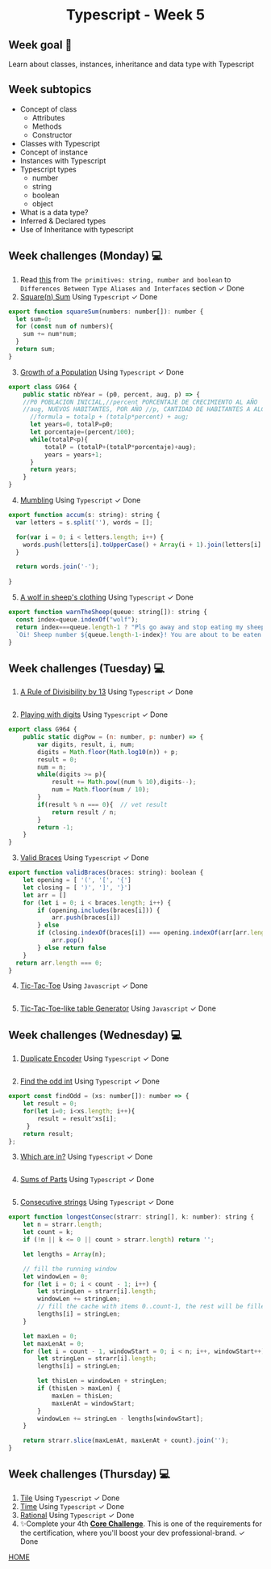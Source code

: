 <h1 align="center">Typescript - Week 5</h1>

## Week goal 🏁

<p>Learn about classes, instances, inheritance and data type with Typescript</p>

## Week subtopics

- Concept of class
  - Attributes
  - Methods
  - Constructor
- Classes with Typescript
- Concept of instance
- Instances with Typescript
- Typescript types
  - number
  - string
  - boolean
  - object
- What is a data type?
- Inferred & Declared types
- Use of Inheritance with typescript

## Week challenges (Monday) 💻

1. Read [this](https://www.typescriptlang.org/docs/handbook/2/everyday-types.html) from `The primitives: string, number and boolean` to `Differences Between Type Aliases and Interfaces` section <span>&#10003; Done</span>
2. [Square(n) Sum](https://www.codewars.com/kata/515e271a311df0350d00000f/train/typescript) Using `Typescript`  <span>&#10003; Done</span>
```js
export function squareSum(numbers: number[]): number {
  let sum=0;
  for (const num of numbers){
    sum += num*num;
  }
  return sum;
}
```

3. [Growth of a Population](https://www.codewars.com/kata/563b662a59afc2b5120000c6/train/typescript) Using `Typescript` <span>&#10003; Done</span>
```js
export class G964 {
    public static nbYear = (p0, percent, aug, p) => {
    //P0 POBLACION INICIAL,//percent PORCENTAJE DE CRECIMIENTO AL AÑO
    //aug, NUEVOS HABITANTES, POR AÑO //p, CANTIDAD DE HABITANTES A ALCANZAR
      //formula = totalp + (totalp*percent) + aug;
      let years=0, totalP=p0;
      let porcentaje=(percent/100);
      while(totalP<p){
          totalP = (totalP+(totalP*porcentaje)+aug);
          years = years+1;
      }
      return years;
    }
}
```

4. [Mumbling](https://www.codewars.com/kata/5667e8f4e3f572a8f2000039/train/typescript) Using `Typescript` <span>&#10003; Done</span>
```js
export function accum(s: string): string {
  var letters = s.split(''), words = [];

  for(var i = 0; i < letters.length; i++) {
    words.push(letters[i].toUpperCase() + Array(i + 1).join(letters[i].toLowerCase()));
  }

  return words.join('-');
  
}
```

5. [A wolf in sheep's clothing](https://www.codewars.com/kata/5c8bfa44b9d1192e1ebd3d15/train/typescript) Using `Typescript` <span>&#10003; Done</span>
```js
export function warnTheSheep(queue: string[]): string {
  const index=queue.indexOf("wolf");
  return index===queue.length-1 ? "Pls go away and stop eating my sheep":
  `Oi! Sheep number ${queue.length-1-index}! You are about to be eaten by a wolf!`;
}
```

## Week challenges (Tuesday) 💻

1. [A Rule of Divisibility by 13](https://www.codewars.com/kata/564057bc348c7200bd0000ff) Using `Typescript`  <span>&#10003; Done</span>
```js

```

2. [Playing with digits](https://www.codewars.com/kata/5552101f47fc5178b1000050) Using `Typescript` <span>&#10003; Done</span>
```js
export class G964 {
    public static digPow = (n: number, p: number) => {
        var digits, result, i, num;
        digits = Math.floor(Math.log10(n)) + p;
        result = 0;
        num = n;                                 
        while(digits >= p){                      
            result += Math.pow((num % 10),digits--);
            num = Math.floor(num / 10);
        }
        if(result % n === 0){  // vet result
            return result / n;
        }
        return -1;
    }
}
```

3. [Valid Braces](https://www.codewars.com/kata/5277c8a221e209d3f6000b56) Using `Typescript`  <span>&#10003; Done</span>
```js
export function validBraces(braces: string): boolean {
    let opening = [ '(', '[', '{']
    let closing = [ ')', ']', '}']
    let arr = []
    for (let i = 0; i < braces.length; i++) {
        if (opening.includes(braces[i])) {
            arr.push(braces[i])
        } else
        if (closing.indexOf(braces[i]) === opening.indexOf(arr[arr.length - 1])) {
            arr.pop()
        } else return false
    } 
  return arr.length === 0;
}
```

4. [Tic-Tac-Toe](https://www.codewars.com/kata/5216a87cbf53a9c30f0000dc) Using `Javascript` <span>&#10003; Done</span>
```js

```

5. [Tic-Tac-Toe-like table Generator](https://www.codewars.com/kata/5b817c2a0ce070ace8002be0) Using `Javascript`  <span>&#10003; Done</span>

## Week challenges (Wednesday) 💻

1. [Duplicate Encoder](https://www.codewars.com/kata/54b42f9314d9229fd6000d9c/train/typescript) Using `Typescript`  <span>&#10003; Done</span>
```js

```

2. [Find the odd int](https://www.codewars.com/kata/54da5a58ea159efa38000836/train/typescript) Using `Typescript` <span>&#10003; Done</span>
```js
export const findOdd = (xs: number[]): number => {
    let result = 0;
    for(let i=0; i<xs.length; i++){
        result = result^xs[i];
     }
    return result;
};
```

3. [Which are in?](https://www.codewars.com/kata/550554fd08b86f84fe000a58/train/typescript) Using `Typescript`  <span>&#10003; Done</span>
```js

```

4. [Sums of Parts](https://www.codewars.com/kata/5ce399e0047a45001c853c2b/train/typescript) Using `Typescript`  <span>&#10003; Done</span>
```js

```

5. [Consecutive strings](https://www.codewars.com/kata/56a5d994ac971f1ac500003e) Using `Typescript` <span>&#10003; Done</span>
```js
export function longestConsec(strarr: string[], k: number): string {
    let n = strarr.length;
    let count = k;
    if (!n || k <= 0 || count > strarr.length) return '';

    let lengths = Array(n);

    // fill the running window
    let windowLen = 0;
    for (let i = 0; i < count - 1; i++) {
        let stringLen = strarr[i].length;
        windowLen += stringLen;
        // fill the cache with items 0..count-1, the rest will be filled in the main loop
        lengths[i] = stringLen;
    }

    let maxLen = 0;
    let maxLenAt = 0;
    for (let i = count - 1, windowStart = 0; i < n; i++, windowStart++) {
        let stringLen = strarr[i].length;
        lengths[i] = stringLen;

        let thisLen = windowLen + stringLen;
        if (thisLen > maxLen) {
            maxLen = thisLen;
            maxLenAt = windowStart;
        }
        windowLen += stringLen - lengths[windowStart];
    }

    return strarr.slice(maxLenAt, maxLenAt + count).join('');
}
```

## Week challenges (Thursday) 💻

1. [Tile](https://github.com/corecodeio/bootcamp-from-scratch/blob/main/src/technologies/2022/week5/Exercices/E0/desc/ED0W5.md) Using `Typescript`  <span>&#10003; Done</span>
2. [Time](https://github.com/corecodeio/bootcamp-from-scratch/blob/main/src/technologies/2022/week5/Exercices/E1/desc/ED1W5.md) Using `Typescript`  <span>&#10003; Done</span>
3. [Rational](https://github.com/corecodeio/bootcamp-from-scratch/blob/main/src/technologies/2022/week5/Exercices/E2/desc/ED2W5.md) Using `Typescript`  <span>&#10003; Done</span>
4. ✨Complete your 4th [**Core Challenge**](https://corecode.notion.site/Earn-your-SCRUM-certificate-8d9d0d40abaa4ee18c77c5a2cc1929b8). This is one of the requirements for the certification, where you'll boost your dev professional-brand. <span>&#10003; Done</span>

[HOME](https://github.com/MROMERO2100/core-code-bootcamp-backlog)

